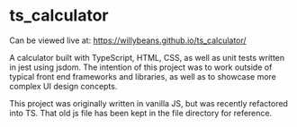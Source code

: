 # ts_calculator
Can be viewed live at: https://willybeans.github.io/ts_calculator/

A calculator built with TypeScript, HTML, CSS, as well as unit tests written in jest using jsdom. The intention of this project was to work outside of typical front end frameworks and libraries, as well as to showcase more complex UI design concepts.

This project was originally written in vanilla JS, but was recently refactored into TS. That old js file has been kept in the file directory for reference.



